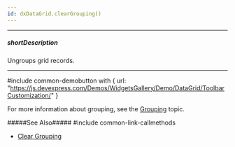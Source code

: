 ```yaml
---
id: dxDataGrid.clearGrouping()
---
```

---
##### shortDescription
Ungroups grid records.

---
#include common-demobutton with {
    url: "https://js.devexpress.com/Demos/WidgetsGallery/Demo/DataGrid/ToolbarCustomization/"
}

For more information about grouping, see the [Grouping](/concepts/05%20UI%20Components/DataGrid/45%20Grouping '/Documentation/Guide/UI_Components/DataGrid/Grouping/') topic.

#####See Also#####
#include common-link-callmethods
- [Clear Grouping](/concepts/05%20UI%20Components/DataGrid/45%20Grouping/20%20API/30%20Clear%20Grouping.md '/Documentation/Guide/UI_Components/DataGrid/Grouping/#API/Clear_Grouping')